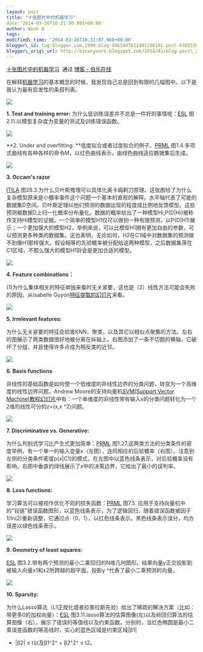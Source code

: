 ```yaml
--- 
layout: post 
title: "十张图片中的机器学习" 
date:'2014-03-26T10:31:00.001+08:00' 
author: Wenh Q
tags:
modified\_time: '2014-03-26T10:31:07.968+08:00' 
blogger\_id: tag:blogger.com,1999:blog-4961947611491238191.post-6765530251422873356
blogger\_orig\_url: http://binaryware.blogspot.com/2014/03/blog-post\_26.html
---
```

[十张图片中的机器学习](http://blog.jobbole.com/63748/)  通过 [博客 -
伯乐在线](http://blog.jobbole.com/)
<div dir="ltr"
style="color: #303030; font-size: 14px; line-height: 20px; margin-top: 15px;">

<div align="left">

在解释[机器学习](http://blog.jobbole.com/56256/ "机器学习的最佳入门学习资源")的基本概念的时候，我发现自己总是回到有限的几幅图中。以下是我认为最有启发性的条目列表。

</div>

<div align="left">

![](http://ww2.sinaimg.cn/mw690/7cc829d3gw1eeq3vqlhjmj20kl0eawfh.jpg)

</div>

<div align="left">

**1. Test and training
error:** 为什么低训练误差并不总是一件好的事情呢：[ESL](http://statweb.stanford.edu/~tibs/ElemStatLearn/) 图2.11.以模型复杂度为变量的测试及训练错误函数。

</div>

<div align="left">

![](http://ww3.sinaimg.cn/mw690/7cc829d3gw1eeq3vtdp6gj20mq0gpgn8.jpg)

</div>

<div align="left">

**2. Under and
overfitting: **低度拟合或者过度拟合的例子。[PRML](http://research.microsoft.com/en-us/um/people/cmbishop/prml/) 图1.4.多项式曲线有各种各样的命令M，以红色曲线表示，由绿色曲线适应数据集后生成。

</div>

<div align="left">

![](http://ww3.sinaimg.cn/mw690/7cc829d3gw1eeq3vx8ycmj20aa04ydfs.jpg)

</div>

<div align="left">

**3. Occam's razor**

</div>

<div align="left">

[ITILA](http://www.inference.phy.cam.ac.uk/itila/) 图28.3.为什么贝叶斯推理可以具体化奥卡姆剃刀原理。这张图给了为什么复杂模型原来是小概率事件这个问题一个基本的直观的解释。水平轴代表了可能的数据集D空间。贝叶斯定理以他们预测的数据出现的程度成比例地反馈模型。这些预测被数据D上归一化概率分布量化。数据的概率给出了一种模型Hi,P(D|Hi)被称作支持Hi模型的证据。一个简单的模型H1仅可以做到一种有限预测，以P(D|H1)展示；一个更加强大的模型H2，举例来说，可以比模型H1拥有更加自由的参数，可以预测更多种类的数据集。这也表明，无论如何，H2在C1域中对数据集的预测做不到像H1那样强大。假设相等的先验概率被分配给这两种模型，之后数据集落在C1区域，不那么强大的模型H1将会是更加合适的模型。

</div>

<div align="left">

![](http://ww1.sinaimg.cn/mw690/7cc829d3gw1eeq3w27h96j20bi0bdmy7.jpg)

</div>

**4. Feature combinations：**

(1)为什么集体相关的特征单独来看时无关紧要，这也是（2）线性方法可能会失败的原因。从Isabelle
Guyon[特征提取的幻灯片](http://clopinet.com/isabelle/Projects/ETH/)来看。

![](http://ww1.sinaimg.cn/mw690/7cc829d3gw1eeq3w463zij20ok07y74i.jpg)

<div align="left">

**5. Irrelevant features:**

</div>

<div align="left">

为什么无关紧要的特征会损害KNN，聚类，以及其它以相似点聚集的方法。左右的图展示了两类数据很好地被分离在纵轴上。右图添加了一条不切题的横轴，它破坏了分组，并且使得许多点成为相反类的近邻。

</div>

<div align="left">

![](http://ww3.sinaimg.cn/mw690/7cc829d3gw1eeq3w69rvij20bv0cw74g.jpg)

</div>

<div align="left">

**6. Basis functions**

</div>

<div align="left">

非线性的基础函数是如何使一个低维度的非线性边界的分类问题，转变为一个高维度的线性边界问题。Andrew
Moore的支持向量机[SVM(Support Vector
Machine)教程幻灯片](http://www.autonlab.org/tutorials/svm.html)中有：一个单维度的非线性带有输入x的分类问题转化为一个2维的线性可分的z=(x,x
^2)问题。

</div>

<div align="left">

![](http://ww2.sinaimg.cn/mw690/7cc829d3gw1eeq3w8g1fjj20xv0fzabs.jpg)

</div>

<div align="left">

**7. Discriminative vs. Generative:**

</div>

<div align="left">

为什么判别式学习比产生式更加简单：[PRML](http://research.microsoft.com/en-us/um/people/cmbishop/prml/) 图1.27.这两类方法的分类条件的密度举例，有一个单一的输入变量x（左图），连同相应的后验概率（右图）。注意到左侧的分类条件密度p(x|C1)的模式，在左图中以蓝色线条表示，对后验概率没有影响。右图中垂直的绿线展示了x中的决策边界，它给出了最小的误判率。

</div>

<div align="left">

![](http://ww1.sinaimg.cn/mw690/7cc829d3gw1eeq3wbtnspj20g80cy0t7.jpg)

</div>

<div align="left">

**8. Loss functions:**

</div>

<div align="left">

学习算法可以被视作优化不同的损失函数：[PRML](http://research.microsoft.com/en-us/um/people/cmbishop/prml/) 图7.5.
应用于支持向量机中的"铰链"错误函数图形，以蓝色线条表示，为了逻辑回归，随着错误函数被因子1/ln(2)重新调整，它通过点（0，1），以红色线条表示。黑色线条表示误分，均方误差以绿色线条表示。

</div>

<div align="left">

![](http://ww3.sinaimg.cn/mw690/7cc829d3gw1eeq3wcbiatj20im0d80t6.jpg)

</div>

<div align="left">

**9. Geometry of least squares:**

</div>

<div align="left">

[ESL](http://statweb.stanford.edu/~tibs/ElemStatLearn/) 图3.2.带有两个预测的最小二乘回归的N维几何图形。结果向量y正交投影到被输入向量x1和x2所跨越的超平面。投影y
^代表了最小二乘预测的向量。

</div>

<div align="left">

![](http://ww3.sinaimg.cn/mw690/7cc829d3gw1eeq3wd48dfj20i70afaap.jpg)

</div>

**10. Sparsity:**

为什么Lasso算法（L1正规化或者拉普拉斯先验）给出了稀疏的解决方案（比如：带更多0的加权向量）：[ESL](http://statweb.stanford.edu/~tibs/ElemStatLearn/) 图3.11.lasso算法的估算图像(左)以及岭回归算法的估算图像（右）。展示了错误的等值线以及约束函数。分别的，当红色椭圆是最小二乘误差函数的等高线时，实心的蓝色区域是约束区域|β1|
+ |β2| ≤ t以及β1^2^ + β2^2^ ≤ t2。

</div>
